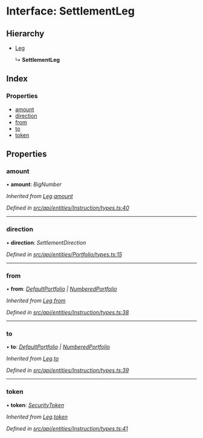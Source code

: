 # Interface: SettlementLeg

## Hierarchy

* [Leg](leg.md)

  ↳ **SettlementLeg**

## Index

### Properties

* [amount](settlementleg.md#amount)
* [direction](settlementleg.md#direction)
* [from](settlementleg.md#from)
* [to](settlementleg.md#to)
* [token](settlementleg.md#token)

## Properties

###  amount

• **amount**: *BigNumber*

*Inherited from [Leg](leg.md).[amount](leg.md#amount)*

*Defined in [src/api/entities/Instruction/types.ts:40](https://github.com/PolymathNetwork/polymesh-sdk/blob/23062de4/src/api/entities/Instruction/types.ts#L40)*

___

###  direction

• **direction**: *SettlementDirection*

*Defined in [src/api/entities/Portfolio/types.ts:15](https://github.com/PolymathNetwork/polymesh-sdk/blob/23062de4/src/api/entities/Portfolio/types.ts#L15)*

___

###  from

• **from**: *[DefaultPortfolio](../classes/defaultportfolio.md) | [NumberedPortfolio](../classes/numberedportfolio.md)*

*Inherited from [Leg](leg.md).[from](leg.md#from)*

*Defined in [src/api/entities/Instruction/types.ts:38](https://github.com/PolymathNetwork/polymesh-sdk/blob/23062de4/src/api/entities/Instruction/types.ts#L38)*

___

###  to

• **to**: *[DefaultPortfolio](../classes/defaultportfolio.md) | [NumberedPortfolio](../classes/numberedportfolio.md)*

*Inherited from [Leg](leg.md).[to](leg.md#to)*

*Defined in [src/api/entities/Instruction/types.ts:39](https://github.com/PolymathNetwork/polymesh-sdk/blob/23062de4/src/api/entities/Instruction/types.ts#L39)*

___

###  token

• **token**: *[SecurityToken](../classes/securitytoken.md)*

*Inherited from [Leg](leg.md).[token](leg.md#token)*

*Defined in [src/api/entities/Instruction/types.ts:41](https://github.com/PolymathNetwork/polymesh-sdk/blob/23062de4/src/api/entities/Instruction/types.ts#L41)*
